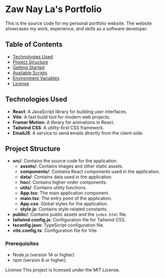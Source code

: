 # Zaw Nay La's Portfolio

This is the source code for my personal portfolio website. The website showcases my work, experience, and skills as a software developer.

## Table of Contents

- [Technologies Used](#technologies-used)
- [Project Structure](#project-structure)
- [Getting Started](#getting-started)
- [Available Scripts](#available-scripts)
- [Environment Variables](#environment-variables)
- [License](#license)

## Technologies Used

- **React**: A JavaScript library for building user interfaces.
- **Vite**: A fast build tool for modern web projects.
- **Framer Motion**: A library for animations in React.
- **Tailwind CSS**: A utility-first CSS framework.
- **EmailJS**: A service to send emails directly from the client-side.

## Project Structure

- **src/**: Contains the source code for the application.
  - **assets/**: Contains images and other static assets.
  - **components/**: Contains React components used in the application.
  - **data/**: Contains data used in the application.
  - **hoc/**: Contains higher-order components.
  - **utils/**: Contains utility functions.
  - **App.tsx**: The main application component.
  - **main.tsx**: The entry point of the application.
  - **App.css**: Global styles for the application.
  - **style.js**: Contains style-related constants.
- **public/**: Contains public assets and the `index.html` file.
- **tailwind.config.js**: Configuration file for Tailwind CSS.
- **tsconfig.json**: TypeScript configuration file.
- **vite.config.ts**: Configuration file for Vite.

### Prerequisites

- Node.js (version 14 or higher)
- npm (version 6 or higher)

License
This project is licensed under the MIT License.